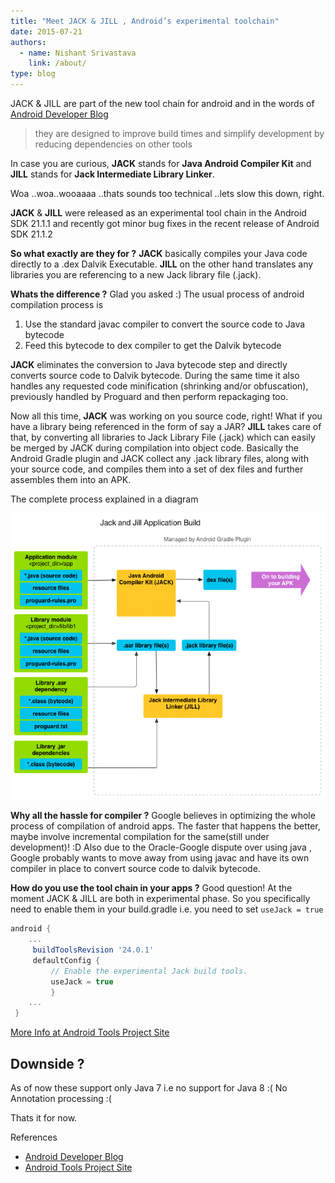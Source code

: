 ```yaml
---
title: "Meet JACK & JILL , Android’s experimental toolchain"
date: 2015-07-21
authors:
  - name: Nishant Srivastava
    link: /about/
type: blog
---
```


JACK & JILL are part of the new tool chain for android and in the words of [Android Developer Blog](http://android-developers.blogspot.co.uk/2014/12/hello-world-meet-our-new-experimental.html)

> they are designed to improve build times and simplify development by reducing dependencies on other tools

In case you are curious, **JACK** stands for **Java Android Compiler Kit** and **JILL** stands for **Jack Intermediate Library Linker**.

Woa ..woa..wooaaaa ..thats sounds too technical ..lets slow this down, right.

**JACK** & **JILL** were released as an experimental tool chain in the Android SDK 21.1.1 and recently got minor bug fixes in the recent release of Android SDK 21.1.2

**So what exactly are they for ?**
**JACK** basically compiles your Java code directly to a .dex Dalvik Executable.
**JILL** on the other hand translates any libraries you are referencing to a new Jack library file (.jack).

**Whats the difference ?**
Glad you asked :)
The usual process of android compilation process is

1. Use the standard javac compiler to convert the source code to Java bytecode
2. Feed this bytecode to dex compiler to get the Dalvik bytecode

**JACK** eliminates the conversion to Java bytecode step and directly converts source code to Dalvik bytecode. During the same time it also handles any requested code minification (shrinking and/or obfuscation), previously handled by Proguard and then perform repackaging too.

Now all this time, **JACK** was working on you source code, right!
What if you have a library being referenced in the form of say a JAR?
**JILL** takes care of that, by converting all libraries to Jack Library File (.jack) which can easily be merged by JACK during compilation into object code.
Basically the Android Gradle plugin and JACK collect any .jack library files, along with your source code, and compiles them into a set of dex files and further assembles them into an APK.

The complete process explained in a diagram

![jacksitesdiagram](jacksitesdiagram.png)

**Why all the hassle for compiler ?**
Google believes in optimizing the whole process of compilation of android apps. The faster that happens the better, maybe involve incremental compilation for the same(still under development)! :D
Also due to the Oracle-Google dispute over using java , Google probably wants to move away from using javac and have its own compiler in place to convert source code to dalvik bytecode.

**How do you use the tool chain in your apps ?**
Good question! At the moment JACK & JILL are both in experimental phase.
So you specifically need to enable them in your build.gradle i.e. you need to set `useJack = true`

```gradle
android {
    ...
     buildToolsRevision '24.0.1'
     defaultConfig {
         // Enable the experimental Jack build tools.
         useJack = true
         }
    ...
 }
```

[More Info at Android Tools Project Site](http://tools.android.com/tech-docs/jackandjill)

## Downside ?

As of now these support only Java 7 i.e no support for Java 8 :(
No Annotation processing :(

Thats it for now.

References

- [Android Developer Blog](http://android-developers.blogspot.co.uk/2014/12/hello-world-meet-our-new-experimental.html)
- [Android Tools Project Site](http://tools.android.com/tech-docs/jackandjill)
